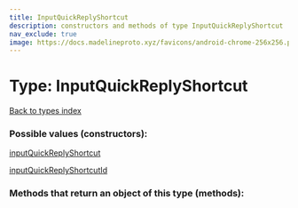 ```yaml
---
title: InputQuickReplyShortcut
description: constructors and methods of type InputQuickReplyShortcut
nav_exclude: true
image: https://docs.madelineproto.xyz/favicons/android-chrome-256x256.png
---
```

# Type: InputQuickReplyShortcut
[Back to types index](index.html)



### Possible values (constructors):

[inputQuickReplyShortcut](/API_docs/constructors/inputQuickReplyShortcut.html)  

[inputQuickReplyShortcutId](/API_docs/constructors/inputQuickReplyShortcutId.html)  



### Methods that return an object of this type (methods):



